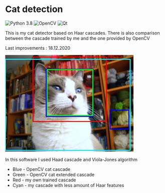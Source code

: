 # Cat detection
![Python 3.8](https://img.shields.io/badge/-Python3.8-black?style=plastic&logo=Python)
![OpenCV](https://img.shields.io/badge/-OpenCV-black?style=plastic&logo=OpenCV)
![Qt](https://img.shields.io/badge/-PyQt-black?style=plastic&logo=Qt)

This is my cat detector based on Haar cascades. There is also comparison between the cascade trained by me and the one provided by OpenCV

Last improvements : 18.12.2020

![Detected](https://github.com/marat1804/cat_detector/blob/master/output/out3.jpg)

In this software I used Haad cascade and Viola-Jones algorithm

* Blue - OpenCV cat cascade
* Green - OpenCV cat extended cascade
* Red - my own trained cascade
* Cyan - my cascade with less amount of Haar features
